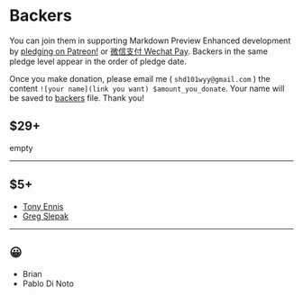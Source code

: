 # Backers

You can join them in supporting Markdown Preview Enhanced development by [pledging on Patreon!](https://www.patreon.com/shd101wyy) or [微信支付 Wechat Pay](wechat.md). Backers in the same pledge level appear in the order of pledge date.  

Once you make donation, please email me ( `shd101wyy@gmail.com` ) the content `![your name](link you want) $amount_you_donate`. Your name will be saved to [backers](backers.md) file. Thank you! 


## $29+
empty

---

## $5+
* [Tony Ennis](https://twitter.com/tonyennis)  
* [Greg Slepak](https://twitter.com/taoeffect)

---

## 😀
* Brian
* Pablo Di Noto